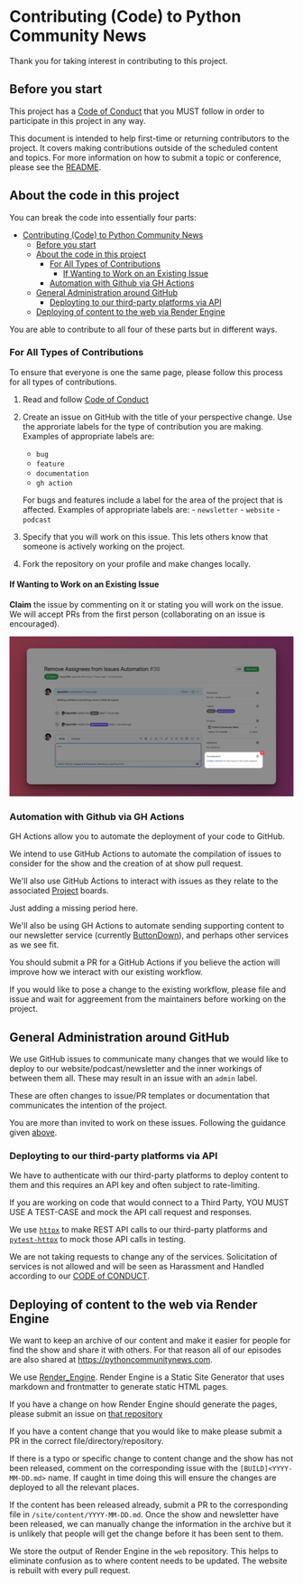 # Contributing (Code) to Python Community News

Thank you for taking interest in contributing to this project.


## Before you start
This project has a [Code of Conduct](CODE_OF_CONDUCT.md) that you MUST follow in order to participate in this project in any way.

This document is intended to help first-time or returning contributors to the project. It covers making contributions outside of the scheduled content and topics. For more information on how to submit a topic or conference, please see the [README](README.md).

## About the code in this project

You can break the code into essentially four parts:
- [Contributing (Code) to Python Community News](#contributing-code-to-python-community-news)
  - [Before you start](#before-you-start)
  - [About the code in this project](#about-the-code-in-this-project)
    - [For All Types of Contributions](#for-all-types-of-contributions)
      - [If Wanting to Work on an Existing Issue](#if-wanting-to-work-on-an-existing-issue)
    - [Automation with Github via GH Actions](#automation-with-github-via-gh-actions)
  - [General Administration around GitHub](#general-administration-around-github)
    - [Deployting to our third-party platforms via API](#deployting-to-our-third-party-platforms-via-api)
  - [Deploying of content to the web via Render Engine](#deploying-of-content-to-the-web-via-render-engine)

You are able to contribute to all four of these parts but in different ways.

### For All Types of Contributions
To ensure that everyone is one the same page, please follow this process for all types of contributions.

1. Read and follow [Code of Conduct](CODE_OF_CONDUCT.md)
2. Create an issue on GitHub with the title of your perspective change. Use the approriate labels for the type of contribution you are making. Examples of appropriate labels are:
    - `bug`
    - `feature`
    - `documentation`
    - `gh action`

    For bugs and features include a label for the area of the project that is affected. Examples of appropriate labels are:
        - `newsletter`
        - `website`
        - `podcast`

3. Specify that you will work on this issue. This lets others know that someone is actively working on the project.
4. Fork the repository on your profile and make changes locally. 

#### If Wanting to Work on an Existing Issue

**Claim** the issue by commenting on it or stating you will work on the issue. We will accept PRs from the first person (collaborating on an issue is encouraged).

![Create a Branch from an Issue](.github/assets/Create%20Branch.jpg)

### Automation with Github via GH Actions

GH Actions allow you to automate the deployment of your code to GitHub.

We intend to use GitHub Actions to automate the compilation of issues to consider for the show and the creation of at show pull request.

We'll also use GitHub Actions to interact with issues as they relate to the associated [Project](https://github.com/users/kjaymiller/projects/4) boards.

Just adding a missing period here.

We'll also be using GH Actions to automate sending supporting content to our newsletter service (currently [ButtonDown](https://buttondown.email/)), and perhaps other services as we see fit. 

You should submit a PR for a GitHub Actions if you believe the action will improve how we interact with our existing workflow.

If you would like to pose a change to the existing workflow, please file and issue and wait for aggreement from the maintainers before working on the project.

## General Administration around GitHub
We use GitHub issues to communicate many changes that we would like to deploy to our website/podcast/newsletter and the inner workings of between them all. These may result in an issue with an `admin` label. 

These are often changes to issue/PR templates or documentation that communicates the intention of the project.

You are more than invited to work on these issues. Following the guidance given [above](#for-all-types-of-contributions).

### Deployting to our third-party platforms via API

We have to authenticate with our third-party platforms to deploy content to them and this requires an API key and often subject to rate-limiting. 

If you are working on code that would connect to a Third Party, YOU MUST USE A TEST-CASE and mock the API call request and responses.

We use [`httpx`](https://www.python-httpx.org) to make REST API calls to our third-party platforms and [`pytest-httpx`](https://pypi.org/project/pytest-httpx/) to mock those API calls in testing.

We are not taking requests to change any of the services. Solicitation of services is not allowed and will be seen as Harassment and Handled according to our [CODE of CONDUCT](CODE_OF_CONDUCT.md).

## Deploying of content to the web via Render Engine
We want to keep an archive of our content and make it easier for people for find the show and share it with others. For that reason all of our episodes are also shared at https://pythoncommunitynews.com.

We use [Render_Engine](https://github.com/kjaymiller/render_engine). Render Engine is a Static Site Generator that uses markdown and frontmatter to generate static HTML pages.

If you have a change on how Render Engine should generate the pages, please submit an issue on [that repository](https://github.com/kjaymiller/render_engine)

If you have a content change that you would like to make please submit a PR in the correct file/directory/repository.

If there is a typo or specific change to content change and the show has not been released, comment on the corresponding issue with the `[BUILD]<YYYY-MM-DD.md>` name. If caught in time doing this will ensure the changes are deployed to all the relevant places.

If the content has been released already, submit a PR to the corresponding file in `/site/content/YYYY-MM-DD.md`. Once the show and newsletter have been released, we can manually change the information in the archive but it is unlikely that people will get the change before it has been sent to them.

We store the output of Render Engine in the `web` repository. This helps to eliminate confusion as to where content needs to be updated. The website is rebuilt with every pull request.
